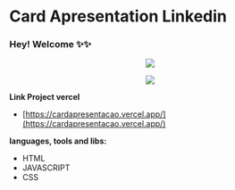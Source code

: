 # Card Apresentation Linkedin

### Hey! Welcome ✨✨

<p align="center">
  <img src="https://imgur.com/QdvF48I.png" />
</p>
<p align="center">
  <img src="https://i.imgur.com/4wEljoU.png" />
</p>

**Link Project vercel**

- [https://cardapresentacao.vercel.app/](https://cardapresentacao.vercel.app/)

**languages, tools and libs:**

- HTML
- JAVASCRIPT
- CSS
